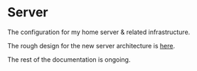 # Server

The configuration for my home server & related infrastructure.

The rough design for the new server architecture is [here](./00-BroadwaterV2.md).

The rest of the documentation is ongoing.
